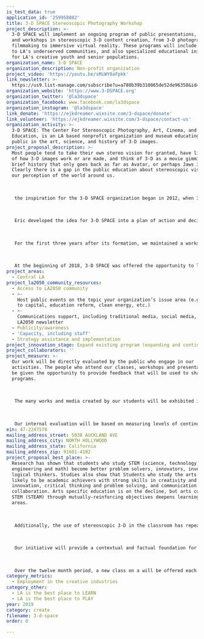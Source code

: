 ```yaml
---
is_test_data: true
application_id: '259958882'
title: 3-D SPACE Stereoscopic Photography Workshop
project_description: >-
  3-D SPACE will implement an ongoing program of public presentations, classes
  and workshops in stereoscopic 3-D content creation, from 3-D photography and
  filmmaking to immersive virtual reality. These programs will include outreach
  to LA's underserved communities, and also specialized educational initiatives
  for LA's creative youth and senior populations.
organization_name: 3-D SPACE
organization_description: Non-profit organization
project_video: 'https://youtu.be/sMiWY0aFpkk'
link_newsletter: >-
  https://us9.list-manage.com/subscribe?u=a780b39b310865de52de96358&id=95ee08cb21
organization_website: 'https://www.3-DSPACE.org'
organization_twitter: '@la3dspace'
organization_facebook: www.facebook.com/la3dspace
organization_instagram: '@la3dspace'
link_donate: 'https://ejkdreamer.wixsite.com/3-dspace/donate'
link_volunteer: 'https://ejkdreamer.wixsite.com/3-dspace/contact-us'
organization_activity: >-
  3-D SPACE: The Center For Stereoscopic Photography, Art, Cinema, and
  Education, is an LA based nonprofit organization and museum educating the
  public in the art, science, and history of 3-D images.
project_proposal_description: >-
  Most people tend to take their own stereo vision for granted, have little idea
  of how 3-D images work or are made, and think of 3-D as a movie gimmick with a
  brief history that only goes back as far as Avatar, or perhaps Jaws 3-D.
  Clearly there is a gap in the public education about stereoscopic vision and
  our perception of the world around us.
   
   
   
   the inspiration for the 3-D SPACE organization began in 2012, when 3-D SPACE founder Eric Kurland and 3-D historian Ray Zone were able to rescue three truckloads of artifacts from the estate of the late 3-D expert and collector Dan Symmes. They were able to do this thanks to an angel benefactor who backed the purchase of the items on the condition that they do something positive with it. Ray and Eric discussed the possibility of someday finding a place to display these materials. Sadly, Ray passed away before they were able to move forward with any plans, but the idea continued to grow
   
   
   
   Eric developed the idea for 3-D SPACE into a plan of action and decided that starting a nonprofit would be the best route to move forward. 3-D SPACE was granted 501(c)3 nonprofit tax-exempt status in March, 2015. The museum collection grew when 3-D SPACE began receiving donations from private collectors and estates, portions of Ray Zone’s personal 3-D collection.
   
   
   
   For the first three years after its formation, we maintained a workshop and storage facility for the collections, but had no public space. 3-D SPACE operated as a museum without a permanent home, presenting movie screenings, educational workshops and outreach events in collaboration with other museums, organizations and nonprofits.
   
   
   
   At the beginning of 2018, 3-D SPACE was offered the opportunity to lease a brand new basement space. This new area was small, but had the potential to work as an exhibit gallery. Finally, in the Summer of 2018, 3-D SPACE opened the doors of its starter museum in the Echo Park neighborhood of Los Angeles. Affectionately nicknamed the "3-D Bunker," the center is a public space for stereoscopic art, science, and history. We are utilizing the gallery to rotate between exhibiting pieces from our museum collection, displaying contemporary works by 3-D image makers, and holding classes and presentations.
project_areas:
  - Central LA
project_la2050_community_resources:
  - Access to LA2050 community
  - >-
    Host public events on the topic your organization’s issue area (e.g. access
    to capital, education reform, clean energy, etc.) 
  - >-
    Communications support, including traditional media, social media, and
    LA2050 newsletter
  - Publicity/awareness
  - 'Capacity, including staff'
  - Strategy assistance and implementation
project_innovation_stage: Expand existing program (expanding and continuing ongoing successful projects)
project_collaborators: ''
project_measure: >-
  Our work will be directly evaluated by the public who engage in our
  activities. The people who attend our classes, workshops and presentation will
  be given the opportunity to provide feedback that will be used to shape future
  programs.
   
   
   
   The many works and media created by our students will be exhibited in various public venues including art galleries, film festivals, and online, where the Los Angeles community at large will be able to see, experience, and comment.
   
   
   
   Our internal evaluation will be based on measuring levels of continuing engagement with the public, growth of class and workshop sizes, attendance numbers at our events, and public demand for increased activities
ein: 47-2247578
mailing_address_street: 5038 AUCKLAND AVE
mailing_address_city: NORTH HOLLYWOOD
mailing_address_state: California
mailing_address_zip: 91601-4102
project_proposal_best_place: >-
  Research has shown that students who study STEM (science, technology,
  engineering and math) become better problem solvers, innovators, inventors and
  logical thinkers. Studies also show that Students who study the arts are more
  likely to be academic achievers with strong skills in creativity and
  innovation, critical thinking and problem solving, and communication and
  collaboration. Arts specific education is on the decline, but arts conected to
  STEM (STEAM) through mutually-reinforcing objectives deepens learning in both
  areas.
   
   
   
   Additionally, the use of stereoscopic 3-D in the classroom has repeatedly proven to provide markedly higher rates of comprehension and retention of information by students, yet 3-D is not widely understood or implemented by educators or industries.
   
   
   
   Our initiative will provide a contextual and factual foundation for an increase in the creation and use of 3-D content by the Los Angeles population. This knowledge will benefit the growing numbers of LA residents who will pursue careers in the numerous fields that are rapidly implementing 3-D imagery, including entertainment, medicine, design, and education. Classes will be offered to multiple populations (i.e. youth classes, adult classes).
   
   
   
   Over the twelve month period, a new class on a will be offered each month and will meet periodically throughout that month. At the conclusion of the year-long program, twelve unique classes will be held. Students will be provided with all materials and equipment necessary to create their own stereoscopic imagery, and at the completion of each class, an exhibition of student work will be presented at a public venue.
category_metrics:
  - Employment in the creative industries
category_other:
  - LA is the best place to LEARN
  - LA is the best place to PLAY
year: 2019
category: create
filename: 3-d-space
order: 0

---
```

